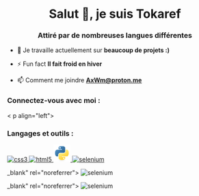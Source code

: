 <h1 align="center">Salut 👋, je suis Tokaref</h1>
<h3 align="center">Attiré par de nombreuses langues différentes</h3>

- 🔭 Je travaille actuellement sur **beaucoup de projets :)**

- ⚡ Fun fact **Il fait froid en hiver**

- 📫 Comment me joindre **AxWm@proton.me**

<h3 align="left">Connectez-vous avec moi :</h3>
< p align="left">
</p>

<h3 align="left">Langages et outils :</h3>
<p align="left"> <a href="https://www.w3schools.com/css/" target="_blank" rel="noreferrer"> <img src="https://raw.githubusercontent. com/devicons/devicon/master/icons/css3/css3-original-wordmark.svg" alt="css3" width="40" height="40"/> </a> <a href="https:// www.w3.org/html/" target="_blank" rel="noreferrer"> <img src="https://raw.githubusercontent.com/devicons/devicon/master/icons/html5/html5-original-wordmark .svg" alt="html5" width="40" height="40"/> </a> <a href="https://www.python.org" target="_blank" rel="noreferrer"> <img src="https://raw.githubusercontent.com/devicons/devicon/master/icons/python/python-original.svg" alt="python" width="40" height="40"/> </a > <a href="https://www.selenium.dev" target="_blank" rel="noreferrer"> <img src="https://raw.githubusercontent.com/detain/svg-logos/780f25886640cef088af994181646db2f6b1a3f8/ svg/selenium-logo.svg" alt="selenium" width="40" height="40"/> </a> </p>_blank" rel="noreferrer"> <img src="https://raw.githubusercontent.com/detain/svg-logos/780f25886640cef088af994181646db2f6b1a3f8/svg/selenium-logo.svg" alt="selenium" width="40" hauteur ="40"/> </a> </p>_blank" rel="noreferrer"> <img src="https://raw.githubusercontent.com/detain/svg-logos/780f25886640cef088af994181646db2f6b1a3f8/svg/selenium-logo.svg" alt="selenium" width="40" hauteur ="40"/> </a> </p>
